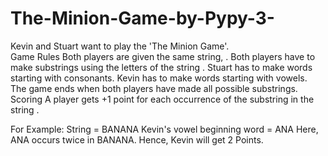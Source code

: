 # The-Minion-Game-by-Pypy-3-
Kevin and Stuart want to play the 'The Minion Game'.  
Game Rules  Both players are given the same string, . Both players have to make substrings using the letters of the string . Stuart has to make words starting with consonants. Kevin has to make words starting with vowels. The game ends when both players have made all possible substrings.  Scoring A player gets +1 point for each occurrence of the substring in the string .  

For Example: String  = BANANA 
Kevin's vowel beginning word = ANA Here, ANA occurs twice in BANANA. Hence, Kevin will get 2 Points.  
